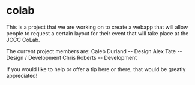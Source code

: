 # colab

This is a project that we are working on to create a webapp that will allow people to request a certain
layout for their event that will take place at the JCCC CoLab.

The current project members are:
Caleb Durland -- Design
Alex Tate -- Design / Development
Chris Roberts -- Development

If you would like to help or offer a tip here or there, that would be greatly appreciated!
